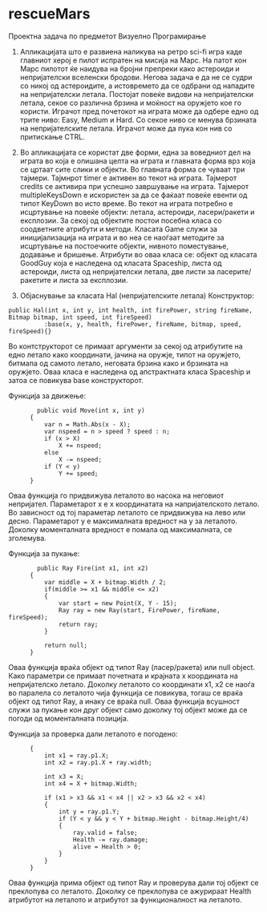 # rescueMars
Проектна задача по предметот Визуелно Програмирање
1. Апликацијата што е развиена наликува на ретро sci-fi игра каде главниот херој е пилот испратен
на мисија на Марс. На патот кон Марс пилотот ќе наидува на бројни препреки како астероиди и непријателски вселенски бродови.
Негова задача е да не се судри со никој од астероидите, а истовремето да се одбрани од нападите на непријателски летала. Постојат повеќе
видови на непријателски летала, секое со различна брзина и моќност на оружјето кое го користи. Играчот пред почетокот на играта може да одбере
едно од трите ниво: Easy, Medium и Hard. Со секое ниво се менува брзината на непријателските летала. Играчот може да пука кон нив со притискање CTRL.
2. Во апликацијата се користат две форми, една за воведниот дел на играта во која е опишана целта на играта и главната форма врз која се 
цртаат сите слики и објекти. Во главната форма се чуваат три тајмери. Тајмнрот timer е активен во текот на играта. Тајмерот credits се активира при успешно завршување на играта. Тајмерот multipleKeysDown е искористен за да се фаќаат повеќе евенти од типот KeyDown во исто време.
  Во текот на играта потребно е исцртување на повеќе објекти: летала, астероиди, ласери/ракети и експлозии. За секој од објектите постои посебна класа со соодветните атрибути и методи. Класата Game служи за иницијализација на играта и во неа се наоѓаат методите за исцртување на постоечките објекти, нивното поместување, додавање и бришење. Атрибути во оваа класa се: објект од класата GoodGuy која е наследена од класата Spaceship, листа од астероиди, листа од непријателски летала, две листи за ласерите/ракетите и листа за експлозии. 
  
  3. Објаснување за класата Hal (непријателските летала)
  Конструктор:
  ```
  public Hal(int x, int y, int health, int firePower, string fireName, Bitmap bitmap, int speed, int fireSpeed)
            :base(x, y, health, firePower, fireName, bitmap, speed, fireSpeed){}
```

  Во контструкторот се примаат аргументи за секој од атрибутите на едно летало како координати, јачина на оружје, типот на оружјето, битмапа од самото летало, неговата брзина како и брзината на оружјето. Оваа класа е наследена од апстрактната класа Spaceship и затоа се повикува base конструкторот. 
  
  Функција за движење:
  ```
          public void Move(int x, int y)
        {
            var n = Math.Abs(x - X);
            var nspeed = n > speed ? speed : n;
            if (x > X)
                X += nspeed;
            else
                X -= nspeed;
            if (Y < y)
                Y += speed;
        }
```
  Оваа функција го придвижува леталото во насока на неговиот непријател. Параметарот x е x координатата на напријателското летало. Во зависност од тој параметар леталото се придвижува на лево или десно. Параметарот y е максималната вредност на y за леталото. Доколку моменталната вредност е помала од максималната, се зголемува.
  
  Функција за пукање:
  ```
          public Ray Fire(int x1, int x2)
        {
            var middle = X + bitmap.Width / 2;
            if(middle >= x1 && middle <= x2)
            {
                var start = new Point(X, Y - 15);
                Ray ray = new Ray(start, FirePower, fireName, fireSpeed);
                return ray;
            }

            return null;
        }
```
  Оваа функција враќа објект од типот Ray (ласер/ракета) или null object. Како параметри се примаат почетната и крајната x координата на непријателско летало. Доколку леталото со координати x1, x2 се наоѓа во паралела со леталото чија функција се повикува, тогаш се враќа објект од типот Ray, а инаку се враќа null. Оваа функција всушност служи за пукање кон друг објект само доколку тој објект може да се погоди од моменталната позиција.
  
  Функција за проверка дали леталото е погодено:
  ```public override void isHit(Ray ray)
        {
            int x1 = ray.p1.X;
            int x2 = ray.p1.X + ray.width;

            int x3 = X;
            int x4 = X + bitmap.Width;

            if (x1 > x3 && x1 < x4 || x2 > x3 && x2 < x4)
            {
                int y = ray.p1.Y;
                if (Y < y && y < Y + bitmap.Height - bitmap.Height/4)
                {
                    ray.valid = false;
                    Health -= ray.damage;
                    alive = Health > 0;
                }
            }
        }
```
  Оваа функција прима објект од типот Ray и проверува дали тој објект се преклопува со леталото. Доколку се преклопува се ажурираат Health атрибутот на леталото и атрибутот за функционалност на леталото. 
  
